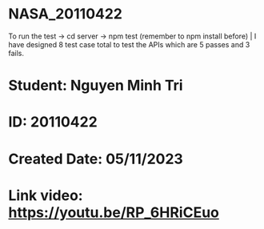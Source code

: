 # NASA_20110422
To run the test -> cd server -> npm test (remember to npm install before) | I have designed 8 test case total to test the APIs which are 5 passes and 3 fails.

# Student: Nguyen Minh Tri
# ID: 20110422
# Created Date: 05/11/2023
# Link video: https://youtu.be/RP_6HRiCEuo
